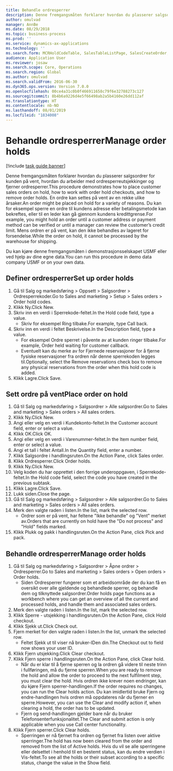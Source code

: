 ```yaml
---
title: Behandle ordresperrer
description: Denne fremgangsmåten forklarer hvordan du plasserer salgsordrer for kunden på vent, hvordan du arbeider med ordresperreutsjekkinger og fjerner ordresperrer.
author: omulvad
manager: AnnBe
ms.date: 08/29/2018
ms.topic: business-process
ms.prod: ''
ms.service: dynamics-ax-applications
ms.technology: ''
ms.search.form: MCRHoldCodeTable, SalesTableListPage, SalesCreateOrder, SalesTable, MCRHoldCodeTrans
audience: Application User
ms.reviewer: josaw
ms.search.scope: Core, Operations
ms.search.region: Global
ms.author: omulvad
ms.search.validFrom: 2016-06-30
ms.dyn365.ops.version: Version 7.0.0
ms.openlocfilehash: 00ce4a31c0b0f466911658c79f6e32788273c127
ms.sourcegitcommit: 8b4b6a9226d4e5f66498ab2a5b4160e26dd112af
ms.translationtype: HT
ms.contentlocale: nb-NO
ms.lasthandoff: 08/01/2019
ms.locfileid: "1834008"
---
```

# <a name="manage-order-holds"></a><span data-ttu-id="efe76-103">Behandle ordresperrer</span><span class="sxs-lookup"><span data-stu-id="efe76-103">Manage order holds</span></span>

[!include [task guide banner](../../includes/task-guide-banner.md)]

<span data-ttu-id="efe76-104">Denne fremgangsmåten forklarer hvordan du plasserer salgsordrer for kunden på vent, hvordan du arbeider med ordresperreutsjekkinger og fjerner ordresperrer.</span><span class="sxs-lookup"><span data-stu-id="efe76-104">This procedure demonstrates how to place customer sales orders on hold, how to work with order hold checkouts, and how to remove order holds.</span></span> <span data-ttu-id="efe76-105">En ordre kan settes på vent av en rekke ulike årsaker.</span><span class="sxs-lookup"><span data-stu-id="efe76-105">An order might be placed on hold for a variety of reasons.</span></span> <span data-ttu-id="efe76-106">Du kan for eksempel sperre en ordre til kundens adresse eller betalingsmetode kan bekreftes, eller til en leder kan gå gjennom kundens kredittgrense.</span><span class="sxs-lookup"><span data-stu-id="efe76-106">For example, you might hold an order until a customer address or payment method can be verified or until a manager can review the customer’s credit limit.</span></span> <span data-ttu-id="efe76-107">Mens ordren er på vent, kan den ikke behandles av lageret for forsendelse.</span><span class="sxs-lookup"><span data-stu-id="efe76-107">While the order on hold, it cannot be processed by the warehouse for shipping.</span></span> 

<span data-ttu-id="efe76-108">Du kan kjøre denne fremgangsmåten i demonstrasjonsselskapet USMF eller ved hjelp av dine egne data.</span><span class="sxs-lookup"><span data-stu-id="efe76-108">You can run this procedure in demo data company USMF or on your own data.</span></span>


## <a name="set-up-order-holds"></a><span data-ttu-id="efe76-109">Definer ordresperrer</span><span class="sxs-lookup"><span data-stu-id="efe76-109">Set up order holds</span></span>
1. <span data-ttu-id="efe76-110">Gå til Salg og markedsføring > Oppsett > Salgsordrer > Ordresperrekoder.</span><span class="sxs-lookup"><span data-stu-id="efe76-110">Go to Sales and marketing > Setup > Sales orders > Order hold codes.</span></span>
2. <span data-ttu-id="efe76-111">Klikk Ny.</span><span class="sxs-lookup"><span data-stu-id="efe76-111">Click New.</span></span>
3. <span data-ttu-id="efe76-112">Skriv inn en verdi i Sperrekode-feltet.</span><span class="sxs-lookup"><span data-stu-id="efe76-112">In the Hold code field, type a value.</span></span>
    * <span data-ttu-id="efe76-113">Skriv for eksempel Ring tilbake.</span><span class="sxs-lookup"><span data-stu-id="efe76-113">For example, type Call back.</span></span>  
4. <span data-ttu-id="efe76-114">Skriv inn en verdi i feltet Beskrivelse.</span><span class="sxs-lookup"><span data-stu-id="efe76-114">In the Description field, type a value.</span></span>
    * <span data-ttu-id="efe76-115">For eksempel Ordre sperret i påvente av at kunden ringer tilbake.</span><span class="sxs-lookup"><span data-stu-id="efe76-115">For example, Order held waiting for customer callback.</span></span>  
    * <span data-ttu-id="efe76-116">Eventuelt kan du merke av for Fjernede reservasjoner for å fjerne fysiske reservasjoner fra ordren når denne sperrekoden legges til.</span><span class="sxs-lookup"><span data-stu-id="efe76-116">Optionally, select the Remove reservations check box to remove any physical reservations from the order when this hold code is added.</span></span>  
5. <span data-ttu-id="efe76-117">Klikk Lagre.</span><span class="sxs-lookup"><span data-stu-id="efe76-117">Click Save.</span></span>

## <a name="place-order-on-hold"></a><span data-ttu-id="efe76-118">Sett ordre på vent</span><span class="sxs-lookup"><span data-stu-id="efe76-118">Place order on hold</span></span>
1. <span data-ttu-id="efe76-119">Gå til Salg og markedsføring > Salgsordrer > Alle salgsordrer.</span><span class="sxs-lookup"><span data-stu-id="efe76-119">Go to Sales and marketing > Sales orders > All sales orders.</span></span>
2. <span data-ttu-id="efe76-120">Klikk Ny.</span><span class="sxs-lookup"><span data-stu-id="efe76-120">Click New.</span></span>
3. <span data-ttu-id="efe76-121">Angi eller velg en verdi i Kundekonto-feltet.</span><span class="sxs-lookup"><span data-stu-id="efe76-121">In the Customer account field, enter or select a value.</span></span>
4. <span data-ttu-id="efe76-122">Klikk OK.</span><span class="sxs-lookup"><span data-stu-id="efe76-122">Click OK.</span></span>
5. <span data-ttu-id="efe76-123">Angi eller velg en verdi i Varenummer-feltet.</span><span class="sxs-lookup"><span data-stu-id="efe76-123">In the Item number field, enter or select a value.</span></span>
6. <span data-ttu-id="efe76-124">Angi et tall i feltet Antall.</span><span class="sxs-lookup"><span data-stu-id="efe76-124">In the Quantity field, enter a number.</span></span>
7. <span data-ttu-id="efe76-125">Klikk Salgsordre i handlingsruten.</span><span class="sxs-lookup"><span data-stu-id="efe76-125">On the Action Pane, click Sales order.</span></span>
8. <span data-ttu-id="efe76-126">Klikk Ordresperrer.</span><span class="sxs-lookup"><span data-stu-id="efe76-126">Click Order holds.</span></span>
9. <span data-ttu-id="efe76-127">Klikk Ny.</span><span class="sxs-lookup"><span data-stu-id="efe76-127">Click New.</span></span>
10. <span data-ttu-id="efe76-128">Velg koden du har opprettet i den forrige underoppgaven, i Sperrekode-feltet.</span><span class="sxs-lookup"><span data-stu-id="efe76-128">In the Hold code field, select the code you have created in the previous subtask.</span></span>
11. <span data-ttu-id="efe76-129">Klikk Lagre.</span><span class="sxs-lookup"><span data-stu-id="efe76-129">Click Save.</span></span>
12. <span data-ttu-id="efe76-130">Lukk siden.</span><span class="sxs-lookup"><span data-stu-id="efe76-130">Close the page.</span></span>
13. <span data-ttu-id="efe76-131">Gå til Salg og markedsføring > Salgsordrer > Alle salgsordrer.</span><span class="sxs-lookup"><span data-stu-id="efe76-131">Go to Sales and marketing > Sales orders > All sales orders.</span></span>
14. <span data-ttu-id="efe76-132">Merk den valgte raden i listen.</span><span class="sxs-lookup"><span data-stu-id="efe76-132">In the list, mark the selected row.</span></span>
    * <span data-ttu-id="efe76-133">Ordrer som er på vent, har feltene "Ikke behandle" og "Vent" merket av.</span><span class="sxs-lookup"><span data-stu-id="efe76-133">Orders that are currently on hold have the "Do not process" and "Hold" fields marked.</span></span>    
15. <span data-ttu-id="efe76-134">Klikk Plukk og pakk i handlingsruten.</span><span class="sxs-lookup"><span data-stu-id="efe76-134">On the Action Pane, click Pick and pack.</span></span>

## <a name="manage-order-holds"></a><span data-ttu-id="efe76-135">Behandle ordresperrer</span><span class="sxs-lookup"><span data-stu-id="efe76-135">Manage order holds</span></span>
1. <span data-ttu-id="efe76-136">Gå til Salg og markedsføring > Salgsordrer > Åpne ordrer > Ordresperrer.</span><span class="sxs-lookup"><span data-stu-id="efe76-136">Go to Sales and marketing > Sales orders > Open orders > Order holds.</span></span>
    * <span data-ttu-id="efe76-137">Siden Ordresperrer fungerer som et arbeidsområde der du kan få en oversikt over alle gjeldende og behandlede sperrer, og behandle dem og tilknyttede salgsordrer.</span><span class="sxs-lookup"><span data-stu-id="efe76-137">Order holds page functions as a workbench where you can get an overview of all the current and processed holds, and handle them and associated sales orders.</span></span>      
2. <span data-ttu-id="efe76-138">Merk den valgte raden i listen.</span><span class="sxs-lookup"><span data-stu-id="efe76-138">In the list, mark the selected row.</span></span>
3. <span data-ttu-id="efe76-139">Klikk Sperre - utsjekking i handlingsruten.</span><span class="sxs-lookup"><span data-stu-id="efe76-139">On the Action Pane, click Hold checkout.</span></span>
4. <span data-ttu-id="efe76-140">Klikk Sjekk ut.</span><span class="sxs-lookup"><span data-stu-id="efe76-140">Click Check out.</span></span>
5. <span data-ttu-id="efe76-141">Fjern merket for den valgte raden i listen.</span><span class="sxs-lookup"><span data-stu-id="efe76-141">In the list, unmark the selected row.</span></span>
    * <span data-ttu-id="efe76-142">Feltet Sjekk ut til viser nå bruker-IDen din.</span><span class="sxs-lookup"><span data-stu-id="efe76-142">The Checkout out to field now shows your user ID.</span></span>   
6. <span data-ttu-id="efe76-143">Klikk Fjern utsjekking.</span><span class="sxs-lookup"><span data-stu-id="efe76-143">Click Clear checkout.</span></span>
7. <span data-ttu-id="efe76-144">Klikk Fjern sperre i handlingsruten.</span><span class="sxs-lookup"><span data-stu-id="efe76-144">On the Action Pane, click Clear hold.</span></span>
    * <span data-ttu-id="efe76-145">Når du er klar til å fjerne sperren og la ordren gå videre til neste trinn i fullføringen, må du fjerne sperren.</span><span class="sxs-lookup"><span data-stu-id="efe76-145">When you are ready to remove the hold and allow the order to proceed to the next fulfilment step, you must clear the hold.</span></span> <span data-ttu-id="efe76-146">Hvis ordren ikke krever noen endringer, kan du kjøre Fjern sperrer-handlingen.</span><span class="sxs-lookup"><span data-stu-id="efe76-146">If the order requires no changes, you can run the Clear holds action.</span></span> <span data-ttu-id="efe76-147">Du kan imidlertid bruke Fjern og endre-handlingen hvis ordren må oppdateres når du fjerner en sperre.</span><span class="sxs-lookup"><span data-stu-id="efe76-147">However, you can use the Clear and modify action if, when clearing a hold, the order has to be updated.</span></span>      
    * <span data-ttu-id="efe76-148">Fjern og send-handlingen gjelder bare når du bruker Telefonsenterfunksjonalitet.</span><span class="sxs-lookup"><span data-stu-id="efe76-148">The Clear and submit action is only applicable when you use Call center functionality.</span></span>  
8. <span data-ttu-id="efe76-149">Klikk Fjern sperrer.</span><span class="sxs-lookup"><span data-stu-id="efe76-149">Click Clear holds.</span></span>
    * <span data-ttu-id="efe76-150">Sperringen er nå fjernet fra ordren og fjernet fra listen over aktive sperringer.</span><span class="sxs-lookup"><span data-stu-id="efe76-150">The hold has now been cleared from the order and removed from the list of Active holds.</span></span> <span data-ttu-id="efe76-151">Hvis du vil se alle sperringene eller delsettet i henhold til en bestemt status, kan du endre verdien i Vis-feltet.</span><span class="sxs-lookup"><span data-stu-id="efe76-151">To see all the holds or their subset according to a specific status, change the value in the Show field.</span></span>     

